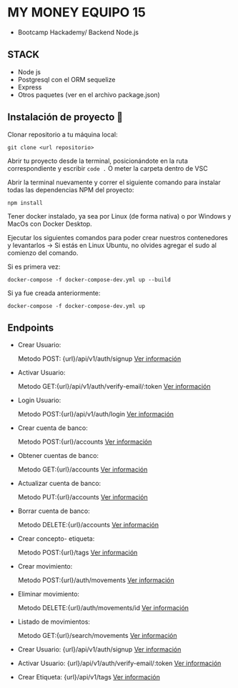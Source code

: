 # MY MONEY EQUIPO 15

- Bootcamp Hackademy/ Backend Node.js

## STACK

- Node js
- Postgresql con el ORM sequelize
- Express
- Otros paquetes (ver en el archivo package.json)

 
## Instalación de proyecto 🚀

Clonar repositorio a tu máquina local:

```
git clone <url repositorio>
```

Abrir tu proyecto desde la terminal, posicionándote en la ruta correspondiente y escribir `code .`
O meter la carpeta dentro de VSC

Abrir la terminal nuevamente y correr el siguiente comando para instalar todas las dependencias NPM del proyecto:

```
npm install
```

Tener docker instalado, ya sea por Linux (de forma nativa) o por Windows y MacOs con Docker Desktop.

Ejecutar los siguientes comandos para poder crear nuestros contenedores y levantarlos ->
Si estás en Linux Ubuntu, no olvides agregar el sudo al comienzo del comando.

Si es primera vez:

```
docker-compose -f docker-compose-dev.yml up --build
```

Si ya fue creada anteriormente:

```
docker-compose -f docker-compose-dev.yml up
```
## Endpoints

- Crear Usuario:

   Metodo POST: {url}/api/v1/auth/signup [Ver información](./readme/createUser.md)

- Activar Usuario:
   
   Metodo GET:{url}/api/v1/auth/verify-email/:token [Ver información](./readme/actUser.md)

- Login Usuario:
  
   Metodo POST:{url}/api/v1/auth/login [Ver información](./readme/)

- Crear cuenta de banco:
   
   Metodo POST:{url}/accounts [Ver información](./readme/)

- Obtener cuentas  de banco:
   
   Metodo GET:{url}/accounts [Ver información](./readme/)

- Actualizar cuenta  de banco:
  
   Metodo PUT:{url}/accounts [Ver información](./readme/)

- Borrar cuenta  de banco:
   
   Metodo DELETE:{url}/accounts [Ver información](./readme/)

- Crear concepto- etiqueta:
   
   Metodo POST:{url}/tags [Ver información](./readme/createTag.md)

- Crear movimiento:
   
   Metodo POST:{url}/auth/movements [Ver información](./readme/addMovement.md)

- Eliminar movimiento:
   
   Metodo DELETE:{url}/auth/movements/id [Ver información](./readme/deleteMovements.md)


- Listado de movimientos:
   
   Metodo GET:{url}/search/movements [Ver información](./readme/listMov.md)

- Crear Usuario:
   {url}/api/v1/auth/signup [Ver información](./readme/createUser.md)

- Activar Usuario:
   {url}/api/v1/auth/verify-email/:token [Ver información](./readme/actUser.md)

- Crear Etiqueta:
   {url}/api/v1/tags [Ver información](./readme/createTag.md)
